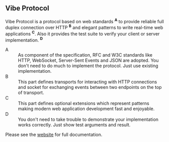 ## Vibe Protocol

<p>Vibe Protocol is a protocol based on web standards <sup><strong>A</strong></sup> to provide reliable full duplex connection over HTTP <sup><strong>B</strong></sup> and elegant patterns to write real-time web applications <sup><strong>C</strong></sup>. Also it provides the test suite to verify your client or server implementation. <sup><strong>D</strong></sup></p>

<dl>
    <dt>A</dt>
    <dd>As component of the specification, RFC and W3C standards like HTTP, WebSocket, Server-Sent Events and JSON are adopted. You don't need to do much to implement the protocol. Just use existing implementation.</dd>
    <dt>B</dt>
    <dd>This part defines transports for interacting with HTTP connections and socket for exchanging events between two endpoints on the top of transport.</dd>
    <dt>C</dt>
    <dd>This part defines optional extensions which represent patterns making modern web application development fast and enjoyable.</dd>
    <dt>D</dt>
    <dd>You don't need to take trouble to demonstrate your implementation works correctly. Just show test arguments and result.</dd>
</dl>

Please see the [website](http://atmosphere.github.io/vibe/projects/vibe-protocol/) for full documentation.
